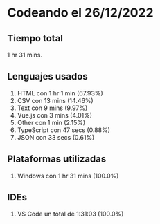 # Codeando el 26/12/2022

## Tiempo total
1 hr 31 mins.

## Lenguajes usados
1. HTML con 1 hr 1 min (67.93%)
1. CSV con 13 mins (14.46%)
1. Text con 9 mins (9.97%)
1. Vue.js con 3 mins (4.01%)
1. Other con 1 min (2.15%)
1. TypeScript con 47 secs (0.88%)
1. JSON con 33 secs (0.61%)

## Plataformas utilizadas
1. Windows con 1 hr 31 mins (100.0%)

## IDEs
1. VS Code un total de 1:31:03 (100.0%)
